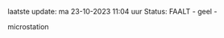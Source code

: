 laatste update: 
ma 23-10-2023 11:04   uur 
Status: FAALT - geel - 
<div class="service Y">microstation</div>